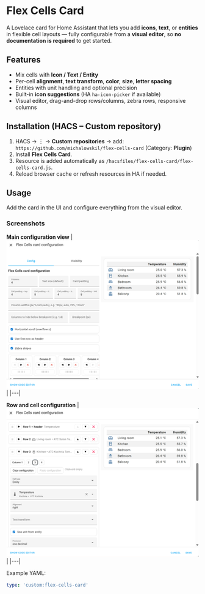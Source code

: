 # Flex Cells Card

A Lovelace card for Home Assistant that lets you add **icons**, **text**, or **entities** in flexible cell layouts — fully configurable from a **visual editor**, so **no documentation is required** to get started.

## Features
- Mix cells with **Icon / Text / Entity**
- Per-cell **alignment**, **text transform**, **color**, **size**, **letter spacing**
- Entities with unit handling and optional precision
- Built-in **icon suggestions** (HA `ha-icon-picker` if available)
- Visual editor, drag-and-drop rows/columns, zebra rows, responsive columns

## Installation (HACS – Custom repository)
1. HACS → ⋮ → **Custom repositories** → add:
   `https://github.com/michalowskil/flex-cells-card` (Category: **Plugin**)
2. Install **Flex Cells Card**.
3. Resource is added automatically as `/hacsfiles/flex-cells-card/flex-cells-card.js`.
4. Reload browser cache or refresh resources in HA if needed.

## Usage
Add the card in the UI and configure everything from the visual editor.

### Screenshots

**Main configuration view**
| ![Flex Cells main config](images/flex-cells-card-configuration1.png) |
|---|

**Row and cell configuration**
| ![Flex Cells main config](images/flex-cells-card-configuration2.png) |
|---|

Example YAML:
```yaml
type: 'custom:flex-cells-card'
```
